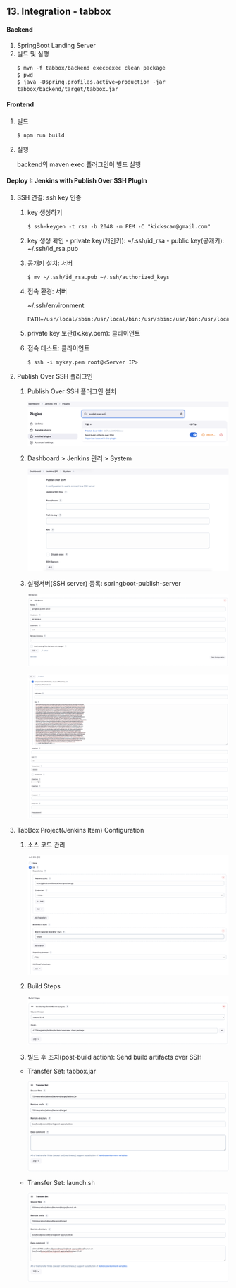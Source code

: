 ## 13. Integration - tabbox

#### Backend
1.  SpringBoot Landing Server
2.  빌드 및 실행
    ```    
    $ mvn -f tabbox/backend exec:exec clean package
    $ pwd
    $ java -Dspring.profiles.active=production -jar tabbox/backend/target/tabbox.jar 
    ```

#### Frontend
1.  빌드
    ```
    $ npm run build
    ```

2.  실행

    backend의 maven exec 플러그인이 빌드 실행


#### Deploy I: Jenkins with Publish Over SSH PlugIn

1. SSH 연결: ssh key 인증

    1)   key 생성하기
         ```
         $ ssh-keygen -t rsa -b 2048 -m PEM -C "kickscar@gmail.com" 
         ```

    2)   key 생성 확인
        - private key(개인키): ~/.ssh/id_rsa
        - public key(공개키): ~/.ssh/id_rsa.pub

    3)   공개키 설치: 서버
         ```
         $ mv ~/.ssh/id_rsa.pub ~/.ssh/authorized_keys
         ```

    4)   접속 환경: 서버

         ~/.ssh/environment

         ```
         PATH=/usr/local/sbin:/usr/local/bin:/usr/sbin:/usr/bin:/usr/local/poscodx/java/bin:/usr/local/poscodx/git/bin:/usr/local/poscodx/maven/bin:/usr/local/poscodx/mariadb/bin:/root/bin        
         ```

    5)   private key 보관(lx.key.pem): 클라이언트

    6)   접속 테스트: 클라이언트
         ```
         $ ssh -i mykey.pem root@<Server IP>
         ``` 

2. Publish Over SSH 플러그인

    1)   Publish Over SSH 플러그인 설치

         ![0000.png](./_resources/0000.png)

    2) Dashboard > Jenkins 관리 > System

       ![0001.png](./_resources/0001.png)

    3) 실행서버(SSH server) 등록: springboot-publish-server

       ![0002.png](./_resources/0002.png)

       ![0003.png](./_resources/0003.png)

3. TabBox Project(Jenkins Item) Configuration

    1) 소스 코드 관리

       ![0004.png](./_resources/0004.png)

    2) Build Steps

       ![0005.png](./_resources/0005.png)

    3) 빌드 후 조치(post-build action): Send build artifacts over SSH

    - Transfer Set: tabbox.jar

      ![0006.png](./_resources/0006.png)

    - Transfer Set: launch.sh

      ![0007.png](./_resources/0007.png)
 